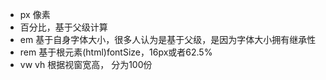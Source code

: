 - px 像素
- 百分比，基于父级计算
- em 基于自身字体大小，很多人认为是基于父级，是因为字体大小拥有继承性
- rem 基于根元素(html)fontSize，16px或者62.5%
- vw vh 根据视窗宽高， 分为100份